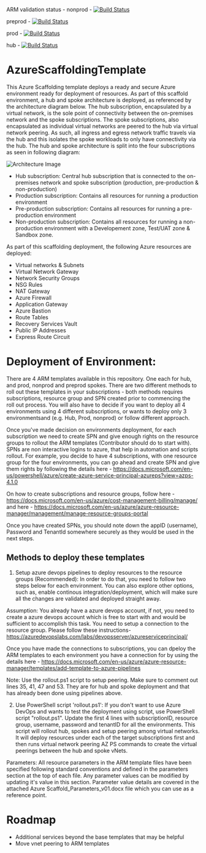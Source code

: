 ARM validation status - 
nonprod - [![Build Status](https://dev.azure.com/rajanbhayana/AzureScaffoldingHubAndSpokeTemplate/_apis/build/status/nonprod%20-%20AzureScaffoldingHubAndSpokeTemplate-CI?branchName=master)](https://dev.azure.com/rajanbhayana/AzureScaffoldingHubAndSpokeTemplate/_build/latest?definitionId=10&branchName=master)

preprod - [![Build Status](https://dev.azure.com/rajanbhayana/AzureScaffoldingHubAndSpokeTemplate/_apis/build/status/preprod%20-%20AzureScaffoldingHubAndSpokeTemplate-CI?branchName=master)](https://dev.azure.com/rajanbhayana/AzureScaffoldingHubAndSpokeTemplate/_build/latest?definitionId=11&branchName=master)

prod - [![Build Status](https://dev.azure.com/rajanbhayana/AzureScaffoldingHubAndSpokeTemplate/_apis/build/status/prod%20-%20AzureScaffoldingHubAndSpokeTemplate-CI?branchName=master)](https://dev.azure.com/rajanbhayana/AzureScaffoldingHubAndSpokeTemplate/_build/latest?definitionId=12&branchName=master)

hub - [![Build Status](https://dev.azure.com/rajanbhayana/AzureScaffoldingHubAndSpokeTemplate/_apis/build/status/hub-AzureScaffoldingHubAndSpokeTemplate-CI?branchName=master)](https://dev.azure.com/rajanbhayana/AzureScaffoldingHubAndSpokeTemplate/_build/latest?definitionId=13&branchName=master)

# AzureScaffoldingTemplate

This Azure Scaffolding template deploys a ready and secure Azure environment ready for deployment of resources. 
As part of this scaffold environment, a hub and spoke architecture is deployed, as referenced by the architecture diagram below. The hub subscription, encapsulated by a virtual network, is the sole point of connectivity between the on-premises network and the spoke subscriptions. The spoke subscriptions, also encapsulated as individual virtual networks are peered to the hub via virtual network peering. As such, all ingress and egress network traffic travels via the hub and this isolates the spoke workloads to only have connectivity via the hub. 
The hub and spoke architecture is split into the four subscriptions as seen in following diagram:

![Architecture Image](https://github.com/rajanbhayana/AzureScaffoldingHubAndSpokeTemplate/raw/master/image1.png)  

- Hub subscription: Central hub subscription that is connected to the on-premises network and spoke subscription (production, pre-production & non-production)
- Production subscription: Contains all resources for running a production environment    
- Pre-production subscription: Contains all resources for running a pre-production environment    
- Non-production subscription: Contains all resources for running a non-production environment with a Developement zone, Test/UAT zone & Sandbox zone.

As part of this scaffolding deployment, the following Azure resources are deployed:

* Virtual networks & Subnets
* Virtual Network Gateway
* Network Security Groups
* NSG Rules
* NAT Gateway
* Azure Firewall
* Application Gateway
* Azure Bastion
* Route Tables
* Recovery Services Vault
* Public IP Addresses
* Express Route Circuit



# Deployment of Environment: 
There are 4 ARM templates available in this repository. One each for hub, and prod, nonprod and preprod spokes. There are two different methods to roll out these templates in your subscriptions - both methods requires subscriptions, resource group and SPN created prior to commencing the roll out process. You will also have to decide if you want to deploy all 4 environments using 4 different subscriptions, or wants to deploy only 3 environmentsand (e.g. Hub, Prod, nonprod) or follow different approach.

Once you've made decision on environments deployment, for each subscription we need to create SPN and give enough rights on the resource groups to rollout the ARM templates (Contributor should do to start with). SPNs are non interactive logins to azure, that help in automation and scripts rollout. For example, you decide to have 4 subscriptions, with one resource group for the four environments, you can go ahead and create SPN and give them rights by following the details here - https://docs.microsoft.com/en-us/powershell/azure/create-azure-service-principal-azureps?view=azps-4.1.0

On how to create subscriptions and resource groups, follow here - https://docs.microsoft.com/en-us/azure/cost-management-billing/manage/ and here - https://docs.microsoft.com/en-us/azure/azure-resource-manager/management/manage-resource-groups-portal

Once you have created SPNs, you should note down the appID (username), Password and TenantId somewhere securely as they would be used in the next steps. 

## Methods to deploy these templates

1. Setup azure devops pipelines to deploy resources to the resource groups (Recommended): 
    In order to do that, you need to follow two steps below for each environment. You can also explore other options, such as, enable continous integration/deployment, which will make sure all the changes are validated and deployed straight away.

Assumption: You already have a azure devops account, if not, you need to create a azure devops account which is free to start with and would be sufficient to accomplish this task. You need to setup a connection to the resource group. Please follow these instructions- https://azuredevopslabs.com/labs/devopsserver/azureserviceprincipal/

Once you have made the connections to subscriptions, you can dpeloy the ARM templates to each environment you have a connection for by using the details here - https://docs.microsoft.com/en-us/azure/azure-resource-manager/templates/add-template-to-azure-pipelines

Note: Use the rollout.ps1 script to setup peering. Make sure to comment out lines 35, 41, 47 and 53. They are for hub and spoke deployment and that has already been done using pipelines above.

2. Use PowerShell script 'rollout.ps1': If you don't want to use Azure DevOps and wants to test the deployment using script, use PowerShell script "rollout.ps1". Update the first 4 lines with subscriptionID, resource group, username, password and tenantID for all the environments. This script will rollout hub, spokes and setup peering among virtual networks. It will deploy resources under each of the target subscriptions first and then runs virtual network peering AZ PS commands to create the virtual peerings between the hub and spoke vNets.

Parameters: All resource parameters in the ARM template files have been specified following standard conventions and defined in the parameters section at the top of each file. Any parameter values can be modified by updating it's value in this section. Parameter value details are covered in the attached Azure Scaffold_Parameters_v01.docx file which you can use as a reference point.


# Roadmap
- Additional services beyond the base templates that may be helpful
- Move vnet peering to ARM templates
